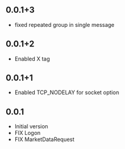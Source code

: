 ## 0.0.1+3
- fixed repeated group in single message

## 0.0.1+2
- Enabled X tag

## 0.0.1+1

- Enabled TCP_NODELAY for socket option

## 0.0.1

- Initial version
- FIX Logon
- FIX MarketDataRequest
